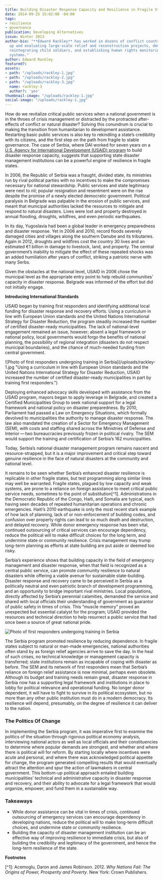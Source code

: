 ```yaml
---
title: Building Disaster Response Capacity and Resilience in Fragile States
date: 2014-09-25 15:02:00 -04:00
tags:
- resilience
- governance
publication: Developing Alternatives
issue: Winter 2013
author-bio: "**Edward Rackley** has worked in dozens of conflict countries setting
  up and evaluating large-scale relief and reconstruction projects, demobilizing and
  reintegrating child soldiers, and establishing human rights monitoring and reporting
  systems."
author: Edward Rackley
featured?: 
assets:
- path: "/uploads/rackley-1.jpg"
- path: "/uploads/rackley-2.jpg"
- path: "/uploads/rackley-3.jpg"
  name: rackley-3
  author?: 'yes'
thumbnail-image: "/uploads/rackley-1.jpg"
social-image: "/uploads/rackley-1.jpg"
---
```


<p>How do we revitalize critical public services when a national government is in the throes of crisis management or distracted by the protracted after-effects of conflict or natural disaster? Solving this conundrum is crucial to making the transition from humanitarian to development assistance. Restarting basic public services is also key to rekindling a state’s credibility with its citizens, and the first step on the path from fragile to stable governance. The case of Serbia, where DAI worked for seven years on a <a href="http://dai.com/our-work/projects/serbia—preparedness-planning-and-economic-security-program-ppes">U.S. Agency for International Development (USAID) program</a> to build disaster response capacity, suggests that supporting state disaster management institutions can be a powerful engine of resilience in fragile states.</p>



<p>In 2006, the Republic of Serbia was a fraught, divided state, its ministries run by rival political parties with no incentives to make the compromises necessary for national stewardship. Public services and state legitimacy were next to nil; popular resignation and resentment were on the rise despite the promise of a newly elected democratic government. Political paralysis in Belgrade was palpable in the erosion of public services, and meant that municipal authorities lacked the resources to mitigate and respond to natural disasters. Lives were lost and property destroyed in annual flooding, droughts, wildfires, and even periodic earthquakes.</p>
<p>In its day, Yugoslavia had been a global leader in emergency preparedness and disaster response. Yet in 2006 and 2010, record floods severely damaged cities and villages along the southern Danube and its tributaries. Again in 2012, droughts and wildfires cost the country 30 lives and an estimated €1 billion in damage to livestock, land, and property. The central government’s inability to mitigate the effect of these repeated shocks was an added humiliation after years of conflict, striking a patriotic nerve with many Serbs.</p>
<p>Given the obstacles at the national level, USAID in 2006 chose the municipal level as the appropriate entry point to help rebuild communities’ capacity in disaster response. Belgrade was informed of the effort but did not initially engage. </p>
<p><strong>Introducing International Standards</strong></p>
<p>USAID began by training first responders and identifying additional local funding for disaster response and recovery efforts. Using a curriculum in line with European Union standards and the United Nations International Strategy for Disaster Reduction, the program steadily increased the number of certified disaster-ready municipalities. The lack of national-level engagement remained an issue, however; absent a legal framework or national policy, local governments would forgo the benefits of national planning, the possibility of regional integration (disasters do not respect municipal boundaries), and the chance of much-needed funding from central government.</p>
![Photo of first responders undergoing training in Serbia](/uploads/rackley-1.jpg "Using a curriculum in line with European Union standards and the United Nations International Strategy for Disaster Reduction, USAID increased the number of certified disaster-ready municipalities in part by training first responders.") 
<p>Deploying enhanced advocacy skills developed with assistance from the USAID program, mayors began to apply leverage in Belgrade, and created a Certified Municipalities Group to seek national support for a legal framework and national policy on disaster preparedness. By 2010, Parliament had passed a Law on Emergency Situations, which formally devolved to municipalities the authority to manage disaster response. The law also mandated the creation of a Sector for Emergency Management (SEM), with costs and staffing shared across the Ministries of Defense and Interior — two bureaucracies previously frozen in political rivalry. The SEM would support the training and certification of Serbia’s 162 municipalities.</p>
<p>Today, Serbia’s national disaster management program remains nascent and resource-strapped, but it is a major improvement and critical step toward genuine resilience in the face of natural disasters at the community and national level.</p>

It remains to be seen whether Serbia’s enhanced disaster resilience is replicable in other fragile states, but test programming along similar lines may well be warranted. Fragile states, plagued by low capacity and weak systems, are prone to a reliance on foreign assistance to meet critical public service needs, sometimes to the point of substitution[^1]. Administrations in the Democratic Republic of the Congo, Haiti, and Somalia are typical, each having seen decades of repeated humanitarian operations and chronic emergencies. Haiti’s 2010 earthquake is only the most recent stark example of how lack of planning, lack of or non-enforcement of building codes, and confusion over property rights can lead to so much death and destruction, and delayed recovery. While donor emergency response has been vital, continued outsourcing of critical services can encourage dependency, reduce the political will to make difficult choices for the long term, and undermine state or community resilience. Crisis management may trump long-term planning as efforts at state building are put aside or deemed too risky.

<p>Serbia’s experience shows that building capacity in the field of emergency management and disaster response, when that field is recognized as a central public service, can promote community resilience to natural disasters while offering a viable avenue for sustainable state-building. Disaster response and recovery came to be perceived in Serbia as a politically neutral and even patriotic branch of development programming, and an opportunity to bridge important rival ministries. Local populations, directly affected by Serbia’s perennial calamities, demanded the service and shared with local officials their understanding of government as guarantor of public safety in times of crisis. This “muscle memory” proved an unexpected but essential catalyst for the program; USAID provided the resources and technical direction to help resurrect a public service that had once been a source of great national pride.</p>

![Photo of first responders undergoing training in Serbia](/uploads/rackley-2.jpg "Using a curriculum in line with European Union standards and the United Nations International Strategy for Disaster Reduction, USAID increased the number of certified disaster-ready municipalities in part by training first responders.") 

<p>The Serbia program promoted resilience by reducing dependence. In fragile states subject to natural or man-made emergencies, national authorities often stand by as foreign relief agencies arrive to save the day. In the heat of such crises, no technical knowledge or management capacity is transferred; state institutions remain as incapable of coping with disaster as before. The SEM and its network of first responders mean that Serbia’s reliance on foreign relief assistance is now minimal, perhaps even obsolete. Although its budget and training needs remain great, disaster response in Serbia now has a supporting legal framework and institutions in place to lobby for political relevance and operational funding. No longer donor dependent, it will have to fight to survive in its political ecosystem, but no more than any other public institution must do in a modern democracy. Its resilience will depend, presumably, on the degree of resilience it can deliver to the nation.</p>
<h3>The Politics Of Change</h3>
<p>In implementing the Serbia program, it was imperative first to examine the politics of the situation through rigorous political economy analysis, interviewing national actors as well as local officials and their constituencies to determine where popular demands are strongest, and whether and where there is political will for reform. By starting locally where incentives were acute and personal, and where there was acknowledged political appetite for change, the program generated compelling results that would eventually attract the attention and spur the action of lawmakers in central government. This bottom-up political approach entailed building municipalities’ technical and administrative capacity in disaster response and recovery, and their ability to advocate for a legal framework that would organize, empower, and fund them in a sustainable way.</p>
<h3>Takeaways</h3>
<ul>
  <li>While donor assistance can be vital in times of crisis, continued outsourcing of emergency services can encourage dependency in developing nations, reduce the political will to make long-term difficult choices, and undermine state or community resilience.
  </li>
  <li>Building the capacity of disaster management institution can be an effective way of improving resilience to immediate crisis, but also of building the credibility and legitimacy of the government, and hence the long-term resilience of the state.</li>
</ul>
<p><strong>Footnotes</strong></p>
[^1]: Acemoglu, Daron and James Robinson. 2012.<em> Why Nations Fail: The Origins of Power, Prosperity and Poverty</em>. New York: Crown Publishers.
